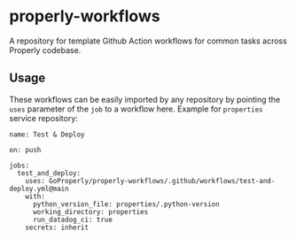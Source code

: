 # properly-workflows

A repository for template Github Action workflows for common tasks across Properly codebase.

## Usage
These workflows can be easily imported by any repository by pointing the `uses` parameter of the `job` to a workflow here. Example for `properties` service repository:
```
name: Test & Deploy

on: push

jobs:
  test_and_deploy:
    uses: GoProperly/properly-workflows/.github/workflows/test-and-deploy.yml@main
    with:
      python_version_file: properties/.python-version
      working_directory: properties
      run_datadog_ci: true
    secrets: inherit
```
